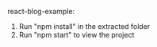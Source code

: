 react-blog-example:

1) Run "npm install" in the extracted folder
2) Run "npm start" to view the project
